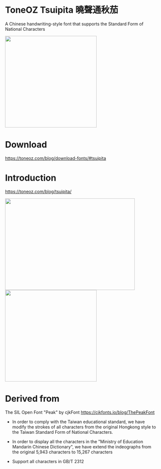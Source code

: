 # ToneOZ Tsuipita 曉聲通秋茄
A Chinese handwriting-style font that supports the Standard Form of National Characters

<img src="https://github.com/jeffreyxuan/toneoz-font-tsuipita/assets/14179988/999f8844-820e-4e61-ab40-79ab5d5416f2" width=300 height=300>

# Download
https://toneoz.com/blog/download-fonts/#tsuipita

# Introduction
https://toneoz.com/blog/tsuipita/


<img src="https://github.com/jeffreyxuan/toneoz-font-tsuipita/assets/14179988/e5c69603-deec-40fb-9b63-9beead00b14d" width=425 height=300>
<img src="https://github.com/jeffreyxuan/toneoz-font-tsuipita/assets/14179988/7826be21-91ed-4205-ab27-88fc4fe063f7" width=300 height=300>

# Derived from 
The SIL Open Font "Peak" by cjkFont
https://cjkfonts.io/blog/ThePeakFont

- In order to comply with the Taiwan educational standard, we have modify the strokes of all characters from the original Hongkong style to the Taiwan Standard Form of National Characters.
  
- In order to display all the characters in the "Ministry of Education Mandarin Chinese Dictionary", we have extend the indeographs from the original 5,943 characters to 15,267 characters

- Support all characters in GB/T 2312
